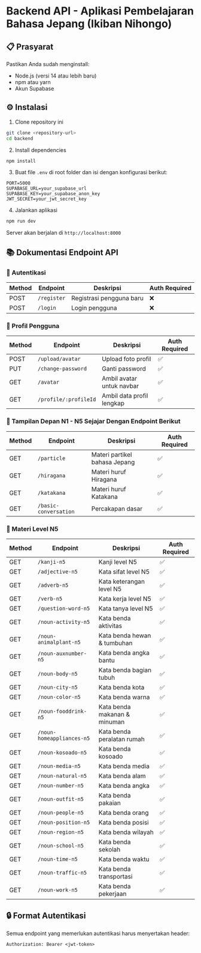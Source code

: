 # Backend API - Aplikasi Pembelajaran Bahasa Jepang (Ikiban Nihongo)

## 📋 Prasyarat

Pastikan Anda sudah menginstall:

-   Node.js (versi 14 atau lebih baru)
-   npm atau yarn
-   Akun Supabase

## ⚙️ Instalasi

1. Clone repository ini

```bash
git clone <repository-url>
cd backend
```

2. Install dependencies

```bash
npm install
```

3. Buat file `.env` di root folder dan isi dengan konfigurasi berikut:

```env
PORT=5000
SUPABASE_URL=your_supabase_url
SUPABASE_KEY=your_supabase_anon_key
JWT_SECRET=your_jwt_secret_key
```

4. Jalankan aplikasi

```bash
npm run dev
```

Server akan berjalan di `http://localhost:8000`

## 📚 Dokumentasi Endpoint API

### 🔐 Autentikasi

| Method | Endpoint    | Deskripsi                | Auth Required |
| ------ | ----------- | ------------------------ | ------------- |
| POST   | `/register` | Registrasi pengguna baru | ❌            |
| POST   | `/login`    | Login pengguna           | ❌            |

### 👤 Profil Pengguna

| Method | Endpoint              | Deskripsi                 | Auth Required |
| ------ | --------------------- | ------------------------- | ------------- |
| POST   | `/upload/avatar`      | Upload foto profil        | ✅            |
| PUT    | `/change-password`    | Ganti password            | ✅            |
| GET    | `/avatar`             | Ambil avatar untuk navbar | ✅            |
| GET    | `/profile/:profileId` | Ambil data profil lengkap | ✅            |

### 🌟 Tampilan Depan N1 - N5 Sejajar Dengan Endpoint Berikut

| Method | Endpoint              | Deskripsi                     | Auth Required |
| ------ | --------------------- | ----------------------------- | ------------- |
| GET    | `/particle`           | Materi partikel bahasa Jepang | ✅            |
| GET    | `/hiragana`           | Materi huruf Hiragana         | ✅            |
| GET    | `/katakana`           | Materi huruf Katakana         | ✅            |
| GET    | `/basic-conversation` | Percakapan dasar              | ✅            |

### 📝 Materi Level N5

| Method | Endpoint                  | Deskripsi                    | Auth Required |
| ------ | ------------------------- | ---------------------------- | ------------- |
| GET    | `/kanji-n5`               | Kanji level N5               | ✅            |
| GET    | `/adjective-n5`           | Kata sifat level N5          | ✅            |
| GET    | `/adverb-n5`              | Kata keterangan level N5     | ✅            |
| GET    | `/verb-n5`                | Kata kerja level N5          | ✅            |
| GET    | `/question-word-n5`       | Kata tanya level N5          | ✅            |
| GET    | `/noun-activity-n5`       | Kata benda aktivitas         | ✅            |
| GET    | `/noun-animalplant-n5`    | Kata benda hewan & tumbuhan  | ✅            |
| GET    | `/noun-auxnumber-n5`      | Kata benda angka bantu       | ✅            |
| GET    | `/noun-body-n5`           | Kata benda bagian tubuh      | ✅            |
| GET    | `/noun-city-n5`           | Kata benda kota              | ✅            |
| GET    | `/noun-color-n5`          | Kata benda warna             | ✅            |
| GET    | `/noun-fooddrink-n5`      | Kata benda makanan & minuman | ✅            |
| GET    | `/noun-homeappliances-n5` | Kata benda peralatan rumah   | ✅            |
| GET    | `/noun-kosoado-n5`        | Kata benda kosoado           | ✅            |
| GET    | `/noun-media-n5`          | Kata benda media             | ✅            |
| GET    | `/noun-natural-n5`        | Kata benda alam              | ✅            |
| GET    | `/noun-number-n5`         | Kata benda angka             | ✅            |
| GET    | `/noun-outfit-n5`         | Kata benda pakaian           | ✅            |
| GET    | `/noun-people-n5`         | Kata benda orang             | ✅            |
| GET    | `/noun-position-n5`       | Kata benda posisi            | ✅            |
| GET    | `/noun-region-n5`         | Kata benda wilayah           | ✅            |
| GET    | `/noun-school-n5`         | Kata benda sekolah           | ✅            |
| GET    | `/noun-time-n5`           | Kata benda waktu             | ✅            |
| GET    | `/noun-traffic-n5`        | Kata benda transportasi      | ✅            |
| GET    | `/noun-work-n5`           | Kata benda pekerjaan         | ✅            |

## 🔒 Format Autentikasi

Semua endpoint yang memerlukan autentikasi harus menyertakan header:

```
Authorization: Bearer <jwt-token>
```
